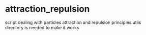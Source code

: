 # attraction_repulsion
script dealing with particles attraction and repulsion principles
utils directory is needed to make it works
